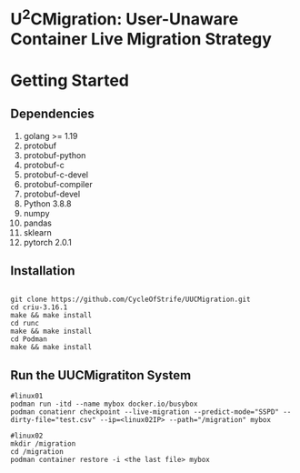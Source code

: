 # U<sup>2</sup>CMigration: User-Unaware Container Live Migration Strategy
# Getting Started
## Dependencies

1. golang >= 1.19
2. protobuf 
3. protobuf-python
4. protobuf-c
5. protobuf-c-devel
6. protobuf-compiler
7. protobuf-devel
8. Python 3.8.8
4. numpy
5. pandas
6. sklearn
9. pytorch 2.0.1

## Installation

```shell

git clone https://github.com/CycleOfStrife/UUCMigration.git
cd criu-3.16.1
make && make install
cd runc 
make && make install
cd Podman
make && make install
```
## Run the UUCMigratiton System


```shell
#linux01
podman run -itd --name mybox docker.io/busybox
podman conatienr checkpoint --live-migration --predict-mode="SSPD" --dirty-file="test.csv" --ip=<linux02IP> --path="/migration" mybox

```

```
#linux02
mkdir /migration
cd /migration
podman container restore -i <the last file> mybox

```



